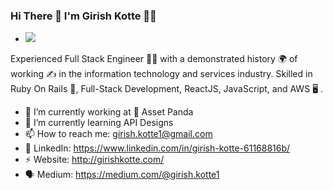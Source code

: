 ### Hi There 👋 I'm Girish Kotte 👨‍💻

- ![](https://github.com/girishkotte/girishkotte/blob/master/Images/girish.png)

Experienced Full Stack Engineer 👨‍💼 with a demonstrated history 🌍 of working ✍️ in the information technology and services industry. Skilled in Ruby On Rails 🎯, Full-Stack Development, ReactJS, JavaScript, and AWS 🖥 .

- 🔭 I’m currently working at 🐼 Asset Panda 
- 🌱 I’m currently learning API Designs
- 📫 How to reach me: girish.kotte1@gmail.com
- 💼 LinkedIn: https://www.linkedin.com/in/girish-kotte-61168816b/
- ⚡️ Website:  http://girishkotte.com/
- 🗣 Medium: https://medium.com/@girish.kotte1
